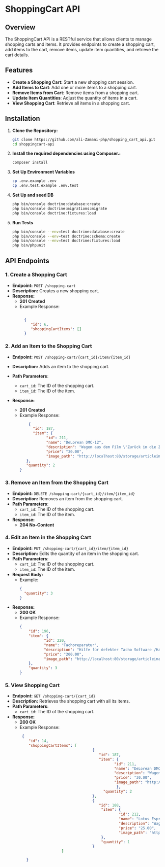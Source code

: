 # ShoppingCart API

## Overview

The ShoppingCart API is a RESTful service that allows clients to manage shopping carts and items. It provides endpoints to create a shopping cart, add items to the cart, remove items, update item quantities, and retrieve the cart details.

## Features

- **Create a Shopping Cart**: Start a new shopping cart session.
- **Add Items to Cart**: Add one or more items to a shopping cart.
- **Remove Items from Cart**: Remove items from a shopping cart.
- **Update Item Quantities**: Adjust the quantity of items in a cart.
- **View Shopping Cart**: Retrieve all items in a shopping cart.

## Installation

1. **Clone the Repository:**

   ```bash
   git clone https://github.com/ali-Zamani-php/shopping_cart_api.git
   cd shoppingcart-api

2. **Install the required dependencies using Composer.:**

   ```bash
   composer install

3. **Set Up Environment Variables**

   ```bash
   cp .env.example .env
   cp .env.test.example .env.test

4. **Set Up and seed DB**

   ```bash
   php bin/console doctrine:database:create
   php bin/console doctrine:migrations:migrate
   php bin/console doctrine:fixtures:load

5. **Run Tests**

   ```bash
   php bin/console --env=test doctrine:database:create
   php bin/console --env=test doctrine:schema:create
   php bin/console --env=test doctrine:fixtures:load
   php bin/phpunit  

## API Endpoints

### 1. Create a Shopping Cart

- **Endpoint:** `POST /shopping-cart`
- **Description:** Creates a new shopping cart.
- **Response:**
   - **201 Created**
   - Example Response:
     ```json
     
       {
          "id": 6,
          "shoppingCartItems": []
       }
     
     ```

### 2. Add an Item to the Shopping Cart

- **Endpoint:** `POST /shopping-cart/{cart_id}/item/{item_id}`
- **Description:** Adds an item to the shopping cart.
- **Path Parameters:**
   - `cart_id`: The ID of the shopping cart.
   - `item_id`: The ID of the item.

- **Response:**
   - **201 Created**
   - Example Response:
     ```json
         {
           "id": 187,
           "item": {
                 "id": 211,
                 "name": "DeLorean DMC-12",
                 "description": "Wagen aus dem Film \"Zurück in die Zukunft\" zu verkaufen",
                 "price": "30.00",
                 "image_path": "http://localhost:80/storage/articleimages/1.jpg"
        },
        "quantity": 2
     }
     ```

### 3. Remove an Item from the Shopping Cart

- **Endpoint:** `DELETE /shopping-cart/{cart_id}/item/{item_id}`
- **Description:** Removes an item from the shopping cart.
- **Path Parameters:**
   - `cart_id`: The ID of the shopping cart.
   - `item_id`: The ID of the item.
- **Response:**
   - **204 No-Content**



### 4. Edit an Item in the Shopping Cart

- **Endpoint:** `PUT /shopping-cart/{cart_id}/item/{item_id}`
- **Description:** Edits the quantity of an item in the shopping cart.
- **Path Parameters:**
   - `cart_id`: The ID of the shopping cart.
   - `item_id`: The ID of the item.
- **Request Body:**
   - Example:
     ```json
     {
       "quantity": 3
     }
     ```
- **Response:**
   - **200 OK**
   - Example Response:
     ```json
     {
         "id": 196,
         "item": {
                "id": 220,
                "name": "Tachoreparatur",
                "description": "Hilfe für defekter Tacho Software /Hardware",
                "price": "200.00",
                "image_path": "http://localhost:80/storage/articleimages/10.jpg"
         },
         "quantity": 3
     }
     ```

### 5. View Shopping Cart

- **Endpoint:** `GET /shopping-cart/{cart_id}`
- **Description:** Retrieves the shopping cart with all its items.
- **Path Parameters:**
   - `cart_id`: The ID of the shopping cart.
- **Response:**
   - **200 OK**
   - Example Response:
     ```json
      {
         "id": 14,
         "shoppingCartItems": [
                                      {
                                         "id": 187,
                                         "item": {
                                                "id": 211,
                                                "name": "DeLorean DMC-12",
                                                "description": "Wagen aus dem Film \"Zurück in die Zukunft\" zu verkaufen",
                                                "price": "30.00",
                                                "image_path": "http://localhost:80/storage/articleimages/1.jpg"
                                                 },
                                           "quantity": 2
                                      },
                                      {
                                         "id": 188,
                                          "item": {
                                                  "id": 212,
                                                  "name": "Lotus Esprit S1",
                                                  "description": "Wagen aus dem Film \"007 - Der Spion, der mich liebte\"",
                                                  "price": "25.00",
                                                  "image_path": "http://localhost:80/storage/articleimages/2.jpg"
                                          },
                                          "quantity": 1
                                      }      
                        ]
     
        }
     ```

